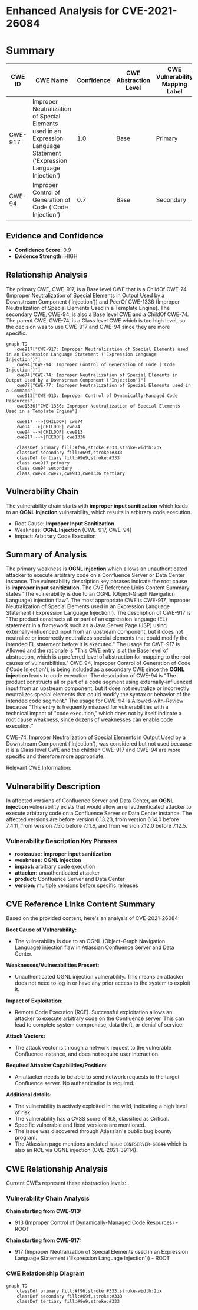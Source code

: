 # Enhanced Analysis for CVE-2021-26084

# Summary
| CWE ID | CWE Name | Confidence | CWE Abstraction Level | CWE Vulnerability Mapping Label | CWE-Vulnerability Mapping Notes |
|---|---|---|---|---|---|
| CWE-917 | Improper Neutralization of Special Elements used in an Expression Language Statement ('Expression Language Injection') | 1.0 | Base | Primary | Allowed |
| CWE-94 | Improper Control of Generation of Code ('Code Injection') | 0.7 | Base | Secondary | Allowed-with-Review |

## Evidence and Confidence

*   **Confidence Score:** 0.9
*   **Evidence Strength:** HIGH

## Relationship Analysis
The primary CWE, CWE-917, is a Base level CWE that is a ChildOf CWE-74 (Improper Neutralization of Special Elements in Output Used by a Downstream Component ('Injection')) and PeerOf CWE-1336 (Improper Neutralization of Special Elements Used in a Template Engine). The secondary CWE, CWE-94, is also a Base level CWE and a ChildOf CWE-74. The parent CWE, CWE-74, is a Class level CWE which is too high level, so the decision was to use CWE-917 and CWE-94 since they are more specific.

```mermaid
graph TD
    cwe917["CWE-917: Improper Neutralization of Special Elements used in an Expression Language Statement ('Expression Language Injection')"]
    cwe94["CWE-94: Improper Control of Generation of Code ('Code Injection')"]
    cwe74["CWE-74: Improper Neutralization of Special Elements in Output Used by a Downstream Component ('Injection')"]
    cwe77["CWE-77: Improper Neutralization of Special Elements used in a Command"]
    cwe913["CWE-913: Improper Control of Dynamically-Managed Code Resources"]
    cwe1336["CWE-1336: Improper Neutralization of Special Elements Used in a Template Engine"]

    cwe917 -->|CHILDOF| cwe74
    cwe94 -->|CHILDOF| cwe74
    cwe94 -->|CHILDOF| cwe913
    cwe917 -->|PEEROF| cwe1336

    classDef primary fill:#f96,stroke:#333,stroke-width:2px
    classDef secondary fill:#69f,stroke:#333
    classDef tertiary fill:#9e9,stroke:#333
    class cwe917 primary
    class cwe94 secondary
    class cwe74,cwe77,cwe913,cwe1336 tertiary
```

## Vulnerability Chain
The vulnerability chain starts with **improper input sanitization** which leads to an **OGNL injection** vulnerability, which results in arbitrary code execution.
  - Root Cause: **Improper Input Sanitization**
  - Weakness: **OGNL Injection** (CWE-917, CWE-94)
  - Impact: Arbitrary Code Execution

## Summary of Analysis
The primary weakness is **OGNL injection** which allows an unauthenticated attacker to execute arbitrary code on a Confluence Server or Data Center instance. The vulnerability description key phrases indicate the root cause is **improper input sanitization**. The CVE Reference Links Content Summary states "The vulnerability is due to an OGNL (Object-Graph Navigation Language) injection flaw". The most appropriate CWE is CWE-917, Improper Neutralization of Special Elements used in an Expression Language Statement ('Expression Language Injection'). The description of CWE-917 is "The product constructs all or part of an expression language (EL) statement in a framework such as a Java Server Page (JSP) using externally-influenced input from an upstream component, but it does not neutralize or incorrectly neutralizes special elements that could modify the intended EL statement before it is executed." The usage for CWE-917 is Allowed and the rationale is "This CWE entry is at the Base level of abstraction, which is a preferred level of abstraction for mapping to the root causes of vulnerabilities."
CWE-94, Improper Control of Generation of Code ('Code Injection'), is being included as a secondary CWE since the **OGNL injection** leads to code execution. The description of CWE-94 is "The product constructs all or part of a code segment using externally-influenced input from an upstream component, but it does not neutralize or incorrectly neutralizes special elements that could modify the syntax or behavior of the intended code segment." The usage for CWE-94 is Allowed-with-Review because "This entry is frequently misused for vulnerabilities with a technical impact of "code execution," which does not by itself indicate a root cause weakness, since dozens of weaknesses can enable code execution."

CWE-74, Improper Neutralization of Special Elements in Output Used by a Downstream Component ('Injection'), was considered but not used because it is a Class level CWE and the children CWE-917 and CWE-94 are more specific and therefore more appropriate.

Relevant CWE Information:
## Vulnerability Description
In affected versions of Confluence Server and Data Center, an **OGNL injection** vulnerability exists that would allow an unauthenticated attacker to execute arbitrary code on a Confluence Server or Data Center instance. The affected versions are before version 6.13.23, from version 6.14.0 before 7.4.11, from version 7.5.0 before 7.11.6, and from version 7.12.0 before 7.12.5.

### Vulnerability Description Key Phrases
- **rootcause:** **improper input sanitization**
- **weakness:** **OGNL injection**
- **impact:** arbitrary code execution
- **attacker:** unauthenticated attacker
- **product:** Confluence Server and Data Center
- **version:** multiple versions before specific releases

## CVE Reference Links Content Summary
Based on the provided content, here's an analysis of CVE-2021-26084:

**Root Cause of Vulnerability:**
- The vulnerability is due to an OGNL (Object-Graph Navigation Language) injection flaw in Atlassian Confluence Server and Data Center.

**Weaknesses/Vulnerabilities Present:**
- Unauthenticated OGNL injection vulnerability. This means an attacker does not need to log in or have any prior access to the system to exploit it.

**Impact of Exploitation:**
- Remote Code Execution (RCE). Successful exploitation allows an attacker to execute arbitrary code on the Confluence server. This can lead to complete system compromise, data theft, or denial of service.

**Attack Vectors:**
- The attack vector is through a network request to the vulnerable Confluence instance, and does not require user interaction.

**Required Attacker Capabilities/Position:**
- An attacker needs to be able to send network requests to the target Confluence server. No authentication is required.

**Additional details:**

- The vulnerability is actively exploited in the wild, indicating a high level of risk.
- The vulnerability has a CVSS score of 9.8, classified as Critical.
- Specific vulnerable and fixed versions are mentioned.
- The issue was discovered through Atlassian's public bug bounty program.
- The Atlassian page mentions a related issue `CONFSERVER-68844` which is also an RCE via OGNL injection (CVE-2021-39114).


## CWE Relationship Analysis

Current CWEs represent these abstraction levels: .


### Vulnerability Chain Analysis

**Chain starting from CWE-913:**
- 913 (Improper Control of Dynamically-Managed Code Resources) - ROOT


**Chain starting from CWE-917:**
- 917 (Improper Neutralization of Special Elements used in an Expression Language Statement ('Expression Language Injection')) - ROOT



### CWE Relationship Diagram

```mermaid
graph TD
    classDef primary fill:#f96,stroke:#333,stroke-width:2px
    classDef secondary fill:#69f,stroke:#333
    classDef tertiary fill:#9e9,stroke:#333
```
